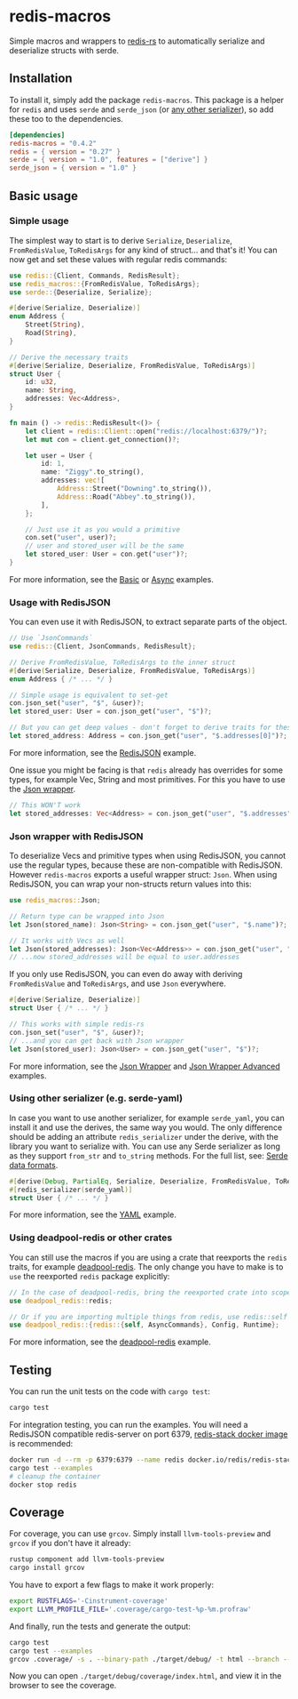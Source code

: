 # redis-macros

Simple macros and wrappers to [redis-rs](https://github.com/redis-rs/redis-rs/) to automatically serialize and deserialize structs with serde.

## Installation

To install it, simply add the package `redis-macros`. This package is a helper for `redis` and uses `serde` and `serde_json` (or [any other serializer](#using-other-serializer-eg-serde-yaml)), so add these too to the dependencies.

```toml
[dependencies]
redis-macros = "0.4.2"
redis = { version = "0.27" }
serde = { version = "1.0", features = ["derive"] }
serde_json = { version = "1.0" }
```

## Basic usage

### Simple usage

The simplest way to start is to derive `Serialize`, `Deserialize`, `FromRedisValue`, `ToRedisArgs` for any kind of struct... and that's it! You can now get and set these values with regular redis commands:

```rust
use redis::{Client, Commands, RedisResult};
use redis_macros::{FromRedisValue, ToRedisArgs};
use serde::{Deserialize, Serialize};

#[derive(Serialize, Deserialize)]
enum Address {
    Street(String),
    Road(String),
}

// Derive the necessary traits
#[derive(Serialize, Deserialize, FromRedisValue, ToRedisArgs)]
struct User {
    id: u32,
    name: String,
    addresses: Vec<Address>,
}

fn main () -> redis::RedisResult<()> {
    let client = redis::Client::open("redis://localhost:6379/")?;
    let mut con = client.get_connection()?;

    let user = User {
        id: 1,
        name: "Ziggy".to_string(),
        addresses: vec![
            Address::Street("Downing".to_string()),
            Address::Road("Abbey".to_string()),
        ],
    };

    // Just use it as you would a primitive
    con.set("user", user)?;
    // user and stored_user will be the same
    let stored_user: User = con.get("user")?;
}
```

For more information, see the [Basic](./examples/derive_basic.rs) or [Async](./examples/derive_async.rs) examples.

### Usage with RedisJSON

You can even use it with RedisJSON, to extract separate parts of the object.

```rust
// Use `JsonCommands`
use redis::{Client, JsonCommands, RedisResult};

// Derive FromRedisValue, ToRedisArgs to the inner struct
#[derive(Serialize, Deserialize, FromRedisValue, ToRedisArgs)]
enum Address { /* ... */ }

// Simple usage is equivalent to set-get
con.json_set("user", "$", &user)?;
let stored_user: User = con.json_get("user", "$")?;

// But you can get deep values - don't forget to derive traits for these too!
let stored_address: Address = con.json_get("user", "$.addresses[0]")?;
```

For more information, see the [RedisJSON](./examples/derive_redisjson.rs) example.

One issue you might be facing is that `redis` already has overrides for some types, for example Vec, String and most primitives. For this you have to use the [Json wrapper](#json-wrapper-with-redisjson).

```rust
// This WON'T work
let stored_addresses: Vec<Address> = con.json_get("user", "$.addresses")?;
```

### Json wrapper with RedisJSON

To deserialize Vecs and primitive types when using RedisJSON, you cannot use the regular types, because these are non-compatible with RedisJSON. However `redis-macros` exports a useful wrapper struct: `Json`. When using RedisJSON, you can wrap your non-structs return values into this:

```rust
use redis_macros::Json;

// Return type can be wrapped into Json
let Json(stored_name): Json<String> = con.json_get("user", "$.name")?;

// It works with Vecs as well
let Json(stored_addresses): Json<Vec<Address>> = con.json_get("user", "$.addresses")?;
// ...now stored_addresses will be equal to user.addresses
```

If you only use RedisJSON, you can even do away with deriving `FromRedisValue` and `ToRedisArgs`, and use `Json` everywhere.

```rust
#[derive(Serialize, Deserialize)]
struct User { /* ... */ }

// This works with simple redis-rs
con.json_set("user", "$", &user)?;
// ...and you can get back with Json wrapper
let Json(stored_user): Json<User> = con.json_get("user", "$")?;
```

For more information, see the [Json Wrapper](./examples/json_wrapper_basic.rs) and [Json Wrapper Advanced](./examples/json_wrapper_modify.rs) examples.

### Using other serializer (e.g. serde-yaml)

In case you want to use another serializer, for example `serde_yaml`, you can install it and use the derives, the same way you would. The only difference should be adding an attribute `redis_serializer` under the derive, with the library you want to serialize with. You can use any Serde serializer as long as they support `from_str` and `to_string` methods. For the full list, see: [Serde data formats](https://serde.rs/#data-formats).

```rust
#[derive(Debug, PartialEq, Serialize, Deserialize, FromRedisValue, ToRedisArgs)]
#[redis_serializer(serde_yaml)]
struct User { /* ... */ }
```

For more information, see the [YAML](./examples/derive_yaml.rs) example.

### Using deadpool-redis or other crates

You can still use the macros if you are using a crate that reexports the `redis` traits, for example [deadpool-redis](https://github.com/bikeshedder/deadpool). The only change you have to make is to `use` the reexported `redis` package explicitly:

```rust
// In the case of deadpool-redis, bring the reexported crate into scope
use deadpool_redis::redis;

// Or if you are importing multiple things from redis, use redis::self
use deadpool_redis::{redis::{self, AsyncCommands}, Config, Runtime};
```

For more information, see the [deadpool-redis](./examples/derive_deadpool.rs) example.

## Testing

You can run the unit tests on the code with `cargo test`:

```sh
cargo test
```

For integration testing, you can run the examples. You will need a RedisJSON compatible redis-server on port 6379, [redis-stack docker image](https://hub.docker.com/r/redis/redis-stack) is recommended:

```sh
docker run -d --rm -p 6379:6379 --name redis docker.io/redis/redis-stack
cargo test --examples
# cleanup the container
docker stop redis
```

## Coverage

For coverage, you can use `grcov`. Simply install `llvm-tools-preview` and `grcov` if you don't have it already:

```sh
rustup component add llvm-tools-preview
cargo install grcov
```

You have to export a few flags to make it work properly:

```sh
export RUSTFLAGS='-Cinstrument-coverage'
export LLVM_PROFILE_FILE='.coverage/cargo-test-%p-%m.profraw'
```

And finally, run the tests and generate the output:

```sh
cargo test
cargo test --examples
grcov .coverage/ -s . --binary-path ./target/debug/ -t html --branch --ignore-not-existing -o ./target/debug/coverage/
```

Now you can open `./target/debug/coverage/index.html`, and view it in the browser to see the coverage.
